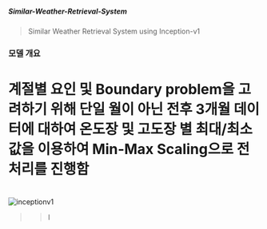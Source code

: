 ##### Similar-Weather-Retrieval-System
> Similar Weather Retrieval System using Inception-v1

### 모델 개요
# 계절별 요인 및 Boundary problem을 고려하기 위해 단일 월이 아닌 전후 3개월 데이터에 대하여 온도장 및 고도장 별 최대/최소값을 이용하여 Min-Max Scaling으로 전처리를 진행함



# 
![inceptionv1](https://user-images.githubusercontent.com/37501153/39922493-4f94df20-555a-11e8-9e87-14ea928b1d52.png)

>> I

